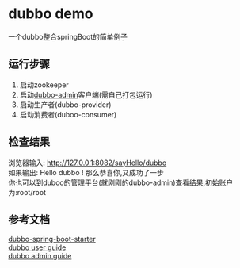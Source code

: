 # dubbo demo
一个dubbo整合springBoot的简单例子

## 运行步骤
1. 启动zookeeper
2. 启动<a href="https://github.com/dubbo/dubbo-ops">dubbo-admin</a>客户端(需自己打包运行)
3. 启动生产者(dubbo-provider)
4. 启动消费者(duboo-consumer)

## 检查结果
浏览器输入: http://127.0.0.1:8082/sayHello/dubbo  
如果输出: Hello dubbo ! 那么恭喜你,又成功了一步  
你也可以到duboo的管理平台(就刚刚的dubbo-admin)查看结果,初始账户为:root/root
## 参考文档
<a href="https://github.com/alibaba/dubbo-spring-boot-starter">dubbo-spring-boot-starter</a>  
<a href="http://dubbo.io/books/dubbo-user-book/">dubbo user guide</a>  
<a href="http://dubbo.io/books/dubbo-admin-book/">dubbo admin guide</a>
